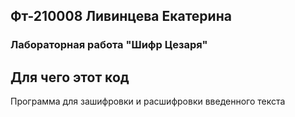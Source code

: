 ## Фт-210008 Ливинцева Екатерина
### Лабораторная работа "Шифр Цезаря"
## Для чего этот код
Программа для зашифровки и расшифровки введенного текста
